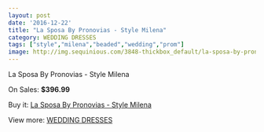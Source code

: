 ```yaml
---
layout: post
date: '2016-12-22'
title: "La Sposa By Pronovias - Style Milena"
category: WEDDING DRESSES
tags: ["style","milena","beaded","wedding","prom"]
image: http://img.sequinious.com/3848-thickbox_default/la-sposa-by-pronovias-style-milena.jpg
---
```

La Sposa By Pronovias - Style Milena

On Sales: **$396.99**
<a href="https://www.sequinious.com/wedding-dresses/1562-la-sposa-by-pronovias-style-milena.html"><amp-img layout="responsive" width="600" height="600" src="//img.sequinious.com/3848-thickbox_default/la-sposa-by-pronovias-style-milena.jpg" alt="La Sposa By Pronovias - Style Milena 0" /></a>
<a href="https://www.sequinious.com/wedding-dresses/1562-la-sposa-by-pronovias-style-milena.html"><amp-img layout="responsive" width="600" height="600" src="//img.sequinious.com/3850-thickbox_default/la-sposa-by-pronovias-style-milena.jpg" alt="La Sposa By Pronovias - Style Milena 1" /></a>
<a href="https://www.sequinious.com/wedding-dresses/1562-la-sposa-by-pronovias-style-milena.html"><amp-img layout="responsive" width="600" height="600" src="//img.sequinious.com/3849-thickbox_default/la-sposa-by-pronovias-style-milena.jpg" alt="La Sposa By Pronovias - Style Milena 2" /></a>

Buy it: [La Sposa By Pronovias - Style Milena](https://www.sequinious.com/wedding-dresses/1562-la-sposa-by-pronovias-style-milena.html "La Sposa By Pronovias - Style Milena")

View more: [WEDDING DRESSES](https://www.sequinious.com/2-wedding-dresses "WEDDING DRESSES")